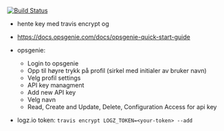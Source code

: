 [![Build Status](https://travis-ci.com/guberArmin/eksamen-infrastructure.svg?token=m6BpjWymm3UWnZ6QxDwC&branch=main)](https://travis-ci.com/guberArmin/eksamen-infrastructure)

- hente key med travis encrypt og 
- https://docs.opsgenie.com/docs/opsgenie-quick-start-guide
- opsgenie:
    - Login to opsgenie
    - Opp til høyre trykk på profil (sirkel med initialer av bruker navn)
    - Velg profil settings
    - API key managment
    - Add new API key
    - Velg navn
    - Read, Create and Update, Delete, Configuration Access for api key


- logz.io token: `travis encrypt LOGZ_TOKEN=<your-token> --add`